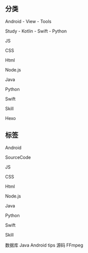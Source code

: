 ## 分类

Android
	- View
	- Tools

Study
	- Kotlin
	- Swift
	- Python

JS 

CSS 

Html

Node.js

Java

Python

Swift

Skill

Hexo





## 标签

Android	

SourceCode

JS 

CSS 

Html

Node.js

Java

Python

Swift

Skill
 
数据库
Java
Android
tips
源码
FFmpeg



